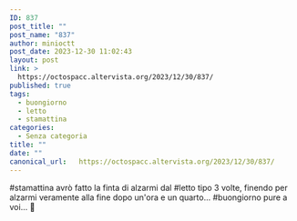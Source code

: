 ```yaml
---
ID: 837
post_title: ""
post_name: "837"
author: minioctt
post_date: 2023-12-30 11:02:43
layout: post
link: >
  https://octospacc.altervista.org/2023/12/30/837/
published: true
tags:
  - buongiorno
  - letto
  - stamattina
categories:
  - Senza categoria
title: ""
date: ""
canonical_url:   https://octospacc.altervista.org/2023/12/30/837/
---
```

<!-- wp:paragraph -->
<p>#stamattina avrò fatto la finta di alzarmi dal #letto tipo 3 volte, finendo per alzarmi veramente alla fine dopo un'ora e un quarto... #buongiorno pure a voi... 🥱</p>
<!-- /wp:paragraph -->